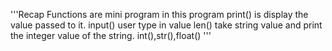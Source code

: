 '''Recap
Functions are mini program in this program
print() is display the value passed to it.
input() user type in value 
len() take string value and print the integer value of the string.
int(),str(),float()
'''
